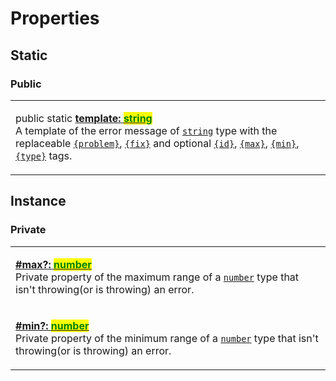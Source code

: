 # Properties

## Static

### Public

|                                                                                                                                                                                                                                                                                                                                                                                                                                                                                                                                                                                                                                                                                                                                                                                                                                                                     |
| ------------------------------------------------------------------------------------------------------------------------------------------------------------------------------------------------------------------------------------------------------------------------------------------------------------------------------------------------------------------------------------------------------------------------------------------------------------------------------------------------------------------------------------------------------------------------------------------------------------------------------------------------------------------------------------------------------------------------------------------------------------------------------------------------------------------------------------------------------------------- |
| <p>public static <a href="static-template.md"><strong>template: </strong><mark style="color:green;"><strong>string</strong></mark></a><br>A template of the error message of <a href="https://developer.mozilla.org/en-US/docs/Web/JavaScript/Reference/Global_Objects/String"><code>string</code></a> type with the replaceable <a href="../../commonerror/constructor.md#problem"><code>{problem}</code></a>, <a href="../../commonerror/constructor.md#fix"><code>{fix}</code></a> and optional <a href="../../commonerror/properties/static-template.md#id"><code>{id}</code></a>, <a href="../../commonerror/properties/static-template.md#max"><code>{max}</code></a>, <a href="../../commonerror/properties/static-template.md#min"><code>{min}</code></a>, <a href="../../commonerror/properties/static-template.md#type"><code>{type}</code></a> tags.</p> |

## Instance

### Private

|                                                                                                                                                                                                                                                                                                                                                           |
| --------------------------------------------------------------------------------------------------------------------------------------------------------------------------------------------------------------------------------------------------------------------------------------------------------------------------------------------------------- |
| <p><strong></strong><a href="max.md"><strong>#max?: </strong><mark style="color:green;"><strong>number</strong></mark></a><br>Private property of the maximum range of a <a href="https://developer.mozilla.org/en-US/docs/Web/JavaScript/Reference/Global_Objects/Number"><code>number</code></a> type that isn't throwing(or is throwing) an error.</p> |
| <p><strong></strong><a href="min.md"><strong>#min?: </strong><mark style="color:green;"><strong>number</strong></mark></a><br>Private property of the minimum range of a <a href="https://developer.mozilla.org/en-US/docs/Web/JavaScript/Reference/Global_Objects/Number"><code>number</code></a> type that isn't throwing(or is throwing) an error.</p> |
